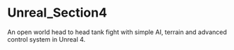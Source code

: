 # Unreal_Section4

An open world head to head tank fight with simple AI, terrain and advanced control system in Unreal 4.
